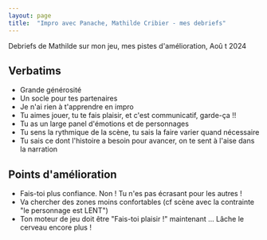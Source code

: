 ```yaml
---
layout: page
title:  "Impro avec Panache, Mathilde Cribier - mes debriefs"
---
```


Debriefs de Mathilde sur mon jeu, mes pistes d'amélioration, Aoû t 2024

## Verbatims

- Grande générosité
- Un socle pour tes partenaires
- Je n'ai rien à t'apprendre en impro
- Tu aimes jouer, tu te fais plaisir, et c'est communicatif, garde-ça !!  
- Tu as un large panel d'émotions et de personnages
- Tu sens la rythmique de la scène, tu sais la faire varier quand nécessaire
- Tu sais ce dont l'histoire a besoin pour avancer, on te sent à l'aise dans la narration

## Points d'amélioration
- Fais-toi plus confiance. Non ! Tu n'es pas écrasant pour les autres !  
- Va chercher des zones moins confortables (cf scène avec la contrainte "le personnage est LENT")
- Ton moteur de jeu doit être "Fais-toi plaisir !" maintenant ... Lâche le cerveau encore plus !